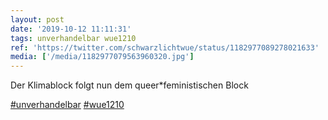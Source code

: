 ```yaml
---
layout: post
date: '2019-10-12 11:11:31'
tags: unverhandelbar wue1210
ref: 'https://twitter.com/schwarzlichtwue/status/1182977089278021633'
media: ['/media/1182977079563960320.jpg']
---
```

Der Klimablock folgt nun dem queer\*feministischen Block

[#unverhandelbar](/t/unverhandelbar) [#wue1210](/t/wue1210) 